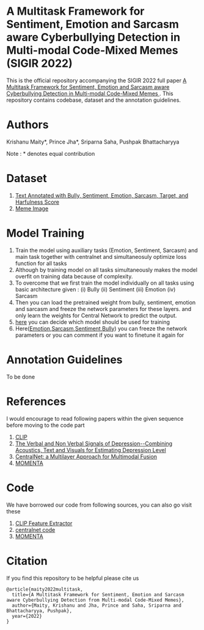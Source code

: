 # A Multitask Framework for Sentiment, Emotion and Sarcasm aware Cyberbullying Detection in Multi-modal Code-Mixed Memes (SIGIR 2022)

This is the official repository accompanying the SIGIR 2022 full paper [A Multitask Framework for Sentiment, Emotion and Sarcasm aware Cyberbullying Detection in Multi-modal Code-Mixed Memes ](https://www.cse.iitb.ac.in/~pb/papers/sigir22-sa-multitask.pdf). This repository contains codebase, dataset and the annotation guidelines.

# Authors
Krishanu Maity*, Prince Jha*, Sriparna Saha, Pushpak Bhattacharyya

Note : * denotes equal contribution

# Dataset
1. [Text Annotated with Bully, Sentiment, Emotion, Sarcasm, Target, and Harfulness Score](https://docs.google.com/spreadsheets/d/1tD5yqGZ3TlDjeUFThautfZGegHrRz7FW/edit?usp=sharing&ouid=110763476686692440605&rtpof=true&sd=true)
2. [Meme Image](https://drive.google.com/drive/folders/1vCgjNvgVFDl3SVsGmyxx3urJOgYeLIjs?usp=sharing)

# Model Training
1. Train the model using auxiliary tasks (Emotion, Sentiment, Sarcasm) and main task together with centralnet and simultaneosuly optimize loss function for all tasks
2. Although by training model on all tasks simultaneously makes the model overfit on training data because of complexity.
3. To overcome that we first train the model individually on all tasks using basic architecture given :
    (i) Bully
    (ii) Sentiment 
    (iii) Emotion
    (iv) Sarcasm
 4. Then you can load the pretrained weight from bully, sentiment, emotion and sarcasm and freeze the network parameters for these layers. and only learn the weights for Central Network to predict the output.
 5. [here](https://github.com/Jhaprince/MultiBully/blob/9a35c4cc7bfdcbea00a9661fbd77bff69fdc1e12/train.py#L258) you can decide which model should be used for training
 6. Here([Emotion](https://github.com/Jhaprince/MultiBully/blob/9a35c4cc7bfdcbea00a9661fbd77bff69fdc1e12/centralnet.py#L240),[Sarcasm](https://github.com/Jhaprince/MultiBully/blob/9a35c4cc7bfdcbea00a9661fbd77bff69fdc1e12/centralnet.py#L247),[Sentiment](https://github.com/Jhaprince/MultiBully/blob/9a35c4cc7bfdcbea00a9661fbd77bff69fdc1e12/centralnet.py#L253),[Bully](https://github.com/Jhaprince/MultiBully/blob/9a35c4cc7bfdcbea00a9661fbd77bff69fdc1e12/centralnet.py#L258)) you can freeze the network parameters or you can comment if you want to finetune it again for

# Annotation Guidelines
To be done

# References
I would encourage to read following papers within the given sequence before moving to the code part
1. [CLIP](https://arxiv.org/pdf/2103.00020.pdf)
2. [The Verbal and Non Verbal Signals of Depression--Combining Acoustics, Text and Visuals for Estimating Depression Level](https://arxiv.org/pdf/1904.07656.pdf)
3. [CentralNet: a Multilayer Approach for Multimodal Fusion](https://arxiv.org/pdf/1808.07275.pdf)
4. [MOMENTA](https://aclanthology.org/2021.findings-emnlp.379.pdf)

# Code 
We have borrowed our code from following sources, you can also go visit these
1. [CLIP Feature Extractor](https://github.com/openai/CLIP)
2. [centralnet code](https://github.com/jperezrua/mfas)
3. [MOMENTA](https://github.com/lcs2-iiitd/momenta)


# Citation
If you find this repository to be helpful please cite us

```
@article{maity2022multitask,
  title={A Multitask Framework for Sentiment, Emotion and Sarcasm aware Cyberbullying Detection from Multi-modal Code-Mixed Memes},
  author={Maity, Krishanu and Jha, Prince and Saha, Sriparna and Bhattacharyya, Pushpak},
  year={2022}
}
```
